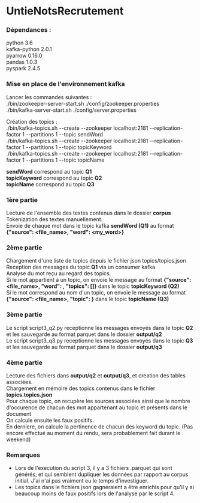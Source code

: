 # UntieNotsRecrutement

### Dépendances :

python 3.6  
kafka-python 2.0.1  
pyarrow 0.16.0  
pandas 1.0.3  
pyspark 2.4.5  


### Mise en place de l'environnement kafka

Lancer les commandes suivantes :  
    ./bin/zookeeper-server-start.sh ./config/zookeeper.properties  
    ./bin/kafka-server-start.sh ./config/server.properties  

Création des topics :  
    ./bin/kafka-topics.sh --create --zookeeper localhost:2181 --replication-factor 1 --partitions 1 --topic sendWord  
    ./bin/kafka-topics.sh --create --zookeeper localhost:2181 --replication-factor 1 --partitions 1 --topic topicKeyword  
    ./bin/kafka-topics.sh --create --zookeeper localhost:2181 --replication-factor 1 --partitions 1 --topic topicName  

**sendWord**     correspond au topic **Q1**  
**topicKeyword** correspond au topic **Q2**  
**topicName**    correspond au topic **Q3**  


### 1ère partie

Lecture de l'ensemble des textes contenus dans le dossier **corpus**  
Tokenization des textes manuellement.  
Envoie de chaque mot dans le topic kafka **sendWord (Q1)** au format **{"source": <file_name>, "word": <my_word>}**  

### 2ème partie

Chargement d'une liste de topics depuis le fichier json topics/topics.json  
Reception des messages du topic **Q1** via un consumer kafka  
Analyse du mot reçu au regard des topics.  
Si le mot appartient à un topic, on envoie le message au format **{"source": <file_name>, "word": <word>, "topics": [<topics>]}** dans le topic **topicKeyword (Q2)**  
Si le mot correspond au nom d'un topic, on envoie le message au format **{"source": <file_name>, "topic": <topic>}** dans le topic **topicName (Q3)**  

### 3ème partie

Le script script3_q2.py receptionne les messages envoyés dans le topic **Q2** et les sauvegarde au format parquet dans le dossier **output/q2**  
Le script script3_q3.py receptionne les messages envoyés dans le topic **Q3** et les sauvegarde au format parquet dans le dossier **output/q3**  

### 4ème partie

Lecture des fichiers dans **output/q2** et **output/q3**, et creation des tables associées.  
Chargement en mémoire des topics contenus dans le fichier **topics.topics.json**  
Pour chaque topic, on recupère les sources associées ainsi que le nombre d'occurence de chacun des mot appartenant au topic et présents dans le document  
On calcule ensuite les faux positifs.  
En derniere, on calcule la pertinence de chacun des keyword du topic. (Pas encore effectué au moment du rendu, sera probablement fait durant le weekend)  


### Remarques

- Lors de l'execution du script 3, il y a 3 fichiers .parquet qui sont générés, et qui semblent dupliquer les données par rapport au corpus initial. J'ai n'ai pas vraiment eu le temps d'investiguer.  
- Les topics dans le fichiers json gagneraient a être enrichis pour qu'il y ai beaucoup moins de faux positifs lors de l'analyse par le script 4.
